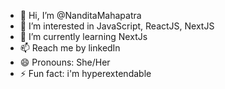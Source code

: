 - 👋 Hi, I’m @NanditaMahapatra
- 👀 I’m interested in JavaScript, ReactJS, NextJS
- 🌱 I’m currently learning NextJs
- 📫 Reach me by linkedIn
- 😄 Pronouns: She/Her
- ⚡ Fun fact: i'm hyperextendable

<!---
NanditaMahapatra/NanditaMahapatra is a ✨ special ✨ repository because its `README.md` (this file) appears on your GitHub profile.
You can click the Preview link to take a look at your changes.
--->
